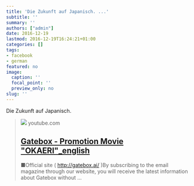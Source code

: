```yaml
---
title: 'Die Zukunft auf Japanisch. ...'
subtitle: ''
summary: ''
authors: ["admin"]
date: 2016-12-19
lastmod: 2016-12-19T16:24:21+01:00
categories: []
tags:
- facebook
- german
featured: no
image:
  caption: ''
  focal_point: ''
  preview_only: no
slug: ''
---
```

Die Zukunft auf Japanisch.
> [![](https://i.ytimg.com/vi/nkcKaNqfykg/maxresdefault.jpg)](https://www.youtube.com/watch?v=nkcKaNqfykg)
> youtube.com
> ## [Gatebox - Promotion Movie "OKAERI"_english](https://www.youtube.com/watch?v=nkcKaNqfykg)
>
>■Official site ( http://gatebox.ai/ )By subscribing to the email magazine through our website, you will receive the latest information about Gatebox without ...


